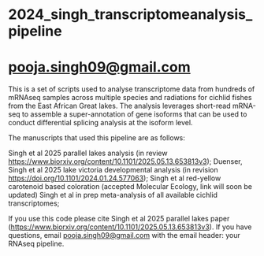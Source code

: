 # 2024_singh_transcriptomeanalysis_pipeline
# pooja.singh09@gmail.com

This is a set of scripts used to analyse transcriptome data from hundreds of mRNAseq samples across multiple species and radiations
for cichlid fishes from the East African Great lakes. The analysis leverages short-read mRNA-seq to assemble a super-annotation
of gene isoforms that can be used to conduct differential splicing analysis at the isoform level.

The manuscripts that used this pipeline are as follows:

Singh et al 2025 parallel lakes analysis (in review https://www.biorxiv.org/content/10.1101/2025.05.13.653813v3);
Duenser, Singh et al 2025 lake victoria developmental analysis (in revision https://doi.org/10.1101/2024.01.24.577063);
Singh et al red-yellow carotenoid based coloration (accepted Molecular Ecology, link will soon be updated)
Singh et al in prep meta-analysis of all available cichlid transcriptomes;

If you use this code please cite Singh et al 2025 parallel lakes paper (https://www.biorxiv.org/content/10.1101/2025.05.13.653813v3).
If you have questions, email pooja.singh09@gmail.com with the email header: your RNAseq pipeline.
